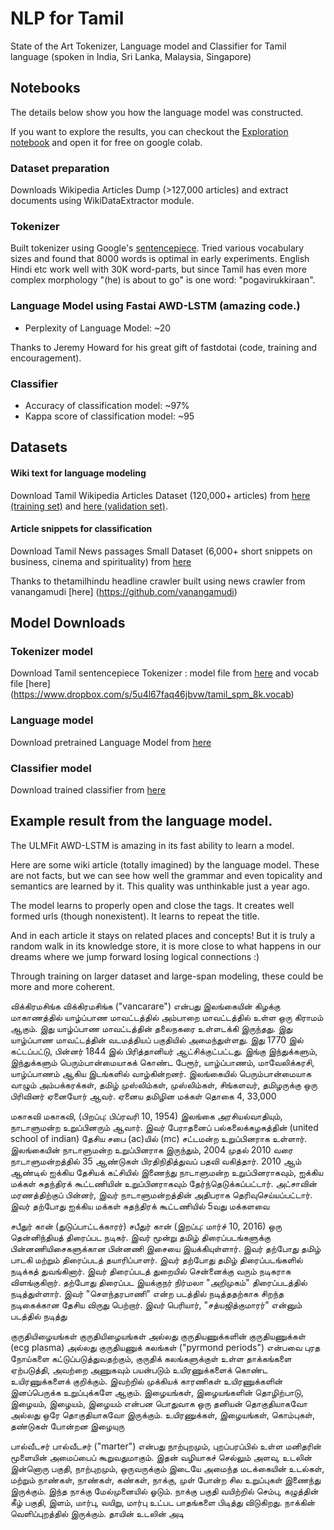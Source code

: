 # NLP for Tamil
State of the Art Tokenizer, Language model and Classifier for Tamil language (spoken in India, Sri Lanka, Malaysia, Singapore)

## Notebooks
The details below show you how the language model was constructed.

If you want to explore the results, you can checkout the
 [Exploration notebook](https://github.com/goru001/nlp-for-tamil/blob/master/Explore_Pretrained_Tamil_Language_Model.ipynb) and
 open it for free on google colab.

### Dataset preparation
Downloads Wikipedia Articles Dump (>127,000 articles) and
 extract documents using WikiDataExtractor module. 

### Tokenizer
Built tokenizer using Google's
 [sentencepiece](https://github.com/google/sentencepiece).
  Tried various vocabulary sizes and found that 8000 words
is optimal in early experiments. English Hindi etc work well with 30K word-parts, but since Tamil has 
even more complex morphology "(he) is about to go" is one word: "pogavirukkiraan".

### Language Model using Fastai AWD-LSTM (amazing code.)
* Perplexity of Language Model: ~20 

Thanks to Jeremy Howard for his great gift of fastdotai (code, training and encouragement).

### Classifier
* Accuracy of classification model: ~97%
* Kappa score of classification model: ~95

## Datasets

#### Wiki text for language modeling

Download Tamil Wikipedia Articles Dataset (120,000+ articles) from
 [here (training set)](https://www.dropbox.com/s/fsl10ukpbpk51g3/tawiki_train.zip?dl=0) and [here (validation set)](https://www.dropbox.com/s/fsl10ukpbpk51g3/tawiki_train.zip?dl=0).

#### Article snippets for classification

Download Tamil News passages Small Dataset
 (6,000+ short snippets on business, cinema and spirituality)
  from [here](https://www.dropbox.com/s/nobuuiot8qnbogo/Tamil_News_Classification_3class.csv?dl=0) 

Thanks to thetamilhindu headline crawler built using news crawler from vanangamudi [here] (https://github.com/vanangamudi)

## Model Downloads

### Tokenizer model

Download Tamil sentencepiece Tokenizer : model file from [here](https://www.dropbox.com/s/9q1pkf6c7ahs9qm/tamil_spm_8k.model) and vocab file [here] (https://www.dropbox.com/s/5u4l67faq46jbvw/tamil_spm_8k.vocab)

### Language model

Download pretrained Language Model from [here](https://www.dropbox.com/s/zozzrgawulkwtxa/wikitalm_8k_447_third.pth?dl=0)

### Classifier model

Download trained classifier from [here](https://www.dropbox.com/s/3tg0yemgtrevga5/final.pth?dl=0)


## Example result from the language model. 
The ULMFit AWD-LSTM is amazing in its fast ability to learn a model.

Here are some wiki article (totally imagined) by the language model. 
These are not facts, but we can see how well the grammar and even topicality and semantics are learned by it. This quality was unthinkable just a year ago. 

The model learns to properly open and close the tags. It creates well formed urls (though nonexistent). It learns to repeat the title.

And in each article it stays on related places and concepts! But it is truly a random walk in its knowledge store, it is more close to what happens in our dreams where we jump forward losing logical connections :)

Through training on larger dataset and large-span modeling, these could be more and more coherent.


<doc id="9204" url="https: / / ta.wikipedia.org / wiki?curid= xxrep 4 3 " title="விக்கிரமசிங்க"> விக்கிரமசிங்க விக்கிரமசிங்க ("vancarare") என்பது இலங்கையின் கிழக்கு மாகாணத்தில் யாழ்ப்பாண மாவட்டத்தில் அம்பாறை மாவட்டத்தில் உள்ள ஒரு கிராமம் ஆகும். இது யாழ்ப்பாண மாவட்டத்தின் தலைநகரை உள்ளடக்கி இருந்தது. இது யாழ்ப்பாண மாவட்டத்தின் வடமத்தியப் பகுதியில் அமைந்துள்ளது. இது 1770 இல் கட்டப்பட்டு, பின்னர் 1844 இல் பிரித்தானியர் ஆட்சிக்குட்பட்டது. இங்கு இந்துக்களும், இந்துக்களும் பெரும்பான்மையாகக் கொண்ட பேரூர், யாழ்ப்பாணம், மாவேலிக்கரசி, யாழ்ப்பாணம் ஆகிய இடங்களில் வாழ்கின்றனர். இலங்கையில் பெரும்பான்மையாக வாழும் அம்பக்கரக்கள், தமிழ் முஸ்லிம்கள், முஸ்லிம்கள், சிங்களவர், தமிழருக்கு ஒரு பிரிவினர் ஏனையோர் ஆவர். ஏனைய தமிழின மக்கள் தொகை 4, 33,000

 <doc id="9204" url="https: / / ta.wikipedia.org / wiki?curid= xxrep 4 1 04" title="மகாகவி"> மகாகவி மகாகவி, (பிறப்பு: பிப்ரவரி 10, 1954) இலங்கை அரசியல்வாதியும், நாடாளுமன்ற உறுப்பினரும் ஆவார். இவர் பேராதனைப் பல்கலைக்கழகத்தின் (united school of indian) தேசிய சபை (ac)யில் (mc) சட்டமன்ற உறுப்பினராக உள்ளார். இலங்கையின் நாடாளுமன்ற உறுப்பினராக இருந்தும், 2004 முதல் 2010 வரை நாடாளுமன்றத்தில் 35 ஆண்டுகள் பிரதிநிதித்துவப் பதவி வகித்தார். 2010 ஆம் ஆண்டில் ஐக்கிய தேசியக் கட்சியில் இணைந்து நாடாளுமன்ற உறுப்பினராகவும், ஐக்கிய மக்கள் சுதந்திரக் கூட்டணியின் உறுப்பினராகவும் தேர்ந்தெடுக்கப்பட்டார். அட்சாவின் மரணத்திற்குப் பின்னர், இவர் நாடாளுமன்றத்தின் அதிபராக தெரிவுசெய்யப்பட்டார். இவர் தற்போது ஐக்கிய மக்கள் சுதந்திரக் கூட்டணியில் 5வது மக்களவை

 <doc id="9204" url="https: / / ta.wikipedia.org / wiki?curid= xxrep 4 1 04" title="சபீதுர்கான் (துடுப்பாட்டக்காரர்)"> சபீதுர் கான் (துடுப்பாட்டக்காரர்) சபீதுர் கான் (இறப்பு: மார்ச் 10, 2016) ஒரு தென்னிந்தியத் திரைப்பட நடிகர். இவர் மூன்று தமிழ் திரைப்படங்களுக்கு பின்னணியிசைகளுக்கான பின்னணி இசையை இயக்கியுள்ளார். இவர் தற்போது தமிழ் பாடகி மற்றும் திரைப்படத் தயாரிப்பாளர். இவர் தற்போது தமிழ் திரைப்படங்களில் நடிக்கத் துவங்கினார். இவர் திரைப்படத் துறையில் சென்னைக்கு வரும் நடிகராக விளங்குகிறார். தற்போது திரைப்பட இயக்குநர் நிர்மலா "அறிமுகம்" திரைப்படத்தில் நடித்துள்ளார். இவர் "சௌந்தரபாணி" என்ற படத்தில் நடித்ததற்காக சிறந்த நடிகைக்கான தேசிய விருது பெற்றார். இவர் பெரியார், "சத்யஜித்குமாரர்" என்னும் படத்தில் நடித்து

 <doc id="9204" url="https: / / ta.wikipedia.org / wiki?curid= 7708" title="திசையிழையங்கள்"> குருதியிழையங்கள் குருதியிழையங்கள் அல்லது குருதியணுக்களின் குருதியணுக்கள் (ecg plasma) அல்லது குருதியணுக் கலங்கள் ("pyrmond periods") என்பவை புரத நோய்களை கட்டுப்படுத்துவதற்கும், குருதிக் கலங்களுக்குள் உள்ள தாக்கங்களை ஏற்படுத்தி, அவற்றை அணுகவும் பயன்படும் உயிரணுக்களைக் கொண்ட உயிரணுக்களைக் குறிக்கும். இவற்றில் முக்கியக் காரணிகள் உயிரணுக்களின் இனப்பெருக்க உறுப்புக்களே ஆகும். இழையங்கள், இழையங்களின் தொழிற்பாடு, இழையம், இழையம், இழையம் என்பன பொதுவாக ஒரு தனியன் தொகுதியாகவோ அல்லது ஒரே தொகுதியாகவோ இருக்கும். உயிரணுக்கள், இழையங்கள், கொம்புகள், தண்டுகள் போன்றன இழையுரு

 <doc id="9204" url="https: / / ta.wikipedia.org / wiki?curid= xxrep 4 4 " title="பால்வீடசர்"> பால்வீடசர் பால்வீடசர் ("marter") என்பது நாற்புறமும், புறப்பரப்பில் உள்ள மனிதரின் மூளையின் அமைப்பைப் கூறுவதுமாகும். இதன் வழியாகச் செல்லும் அளவு, உடலின் இன்னொரு பகுதி, நாற்புறமும், ஒருவருக்கும் இடையே அமைந்த மடக்கையின் உடல்கள், மற்றும் நாண்கள், நாண்கள், கண்கள், நாக்கு, முள் போன்ற சில உறுப்புகள் இணைந்து இருக்கும். இந்த நாக்கு மேல்முனையில் ஓடும். நாக்கு பகுதி வயிற்றில் செம்பு, கழுத்தின் கீழ் பகுதி, இளம், மார்பு, வயிறு, மார்பு உட்பட பாதங்களை பிடித்து விடுகிறது. நாக்கின் வெளிப்புறத்தில் இருக்கும். தாயின் உடலின் அடி
